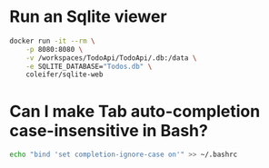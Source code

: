 # Run an Sqlite viewer

```bash
docker run -it --rm \
    -p 8080:8080 \
    -v /workspaces/TodoApi/TodoApi/.db:/data \
    -e SQLITE_DATABASE="Todos.db" \
    coleifer/sqlite-web
```


# Can I make Tab auto-completion case-insensitive in Bash?
```bash
echo "bind 'set completion-ignore-case on'" >> ~/.bashrc
```